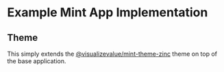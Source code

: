 # Example Mint App Implementation

## Theme

This simply extends the [@visualizevalue/mint-theme-zinc](./../themes/zinc/) theme on
top of the base application.

